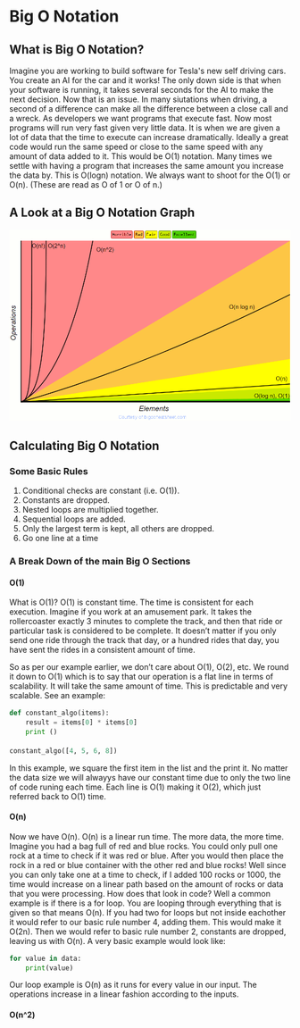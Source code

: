 # Big O Notation
## What is Big O Notation?
Imagine you are working to build software for Tesla's new self driving cars. You create an AI for the car and it works! The only down side is that when your software is running, it takes several seconds for the AI to make the next decision. Now that is an issue. In many siutations when driving, a second of a difference can make all the difference between a close call and a wreck. As developers we want programs that execute fast. Now most programs will run very fast given very little data. It is when we are given a lot of data that the time to execute can increase dramatically. 
Ideally a great code would run the same speed or close to the same speed with any amount of data added to it. This would be O(1) notation. Many times we settle with having a program that increases the same amount you increase the data by. This is O(logn) notation. We always want to shoot for the O(1) or O(n). (These are read as O of 1 or O of n.)

## A Look at a Big O Notation Graph
![Big Oh Notation Chart](bigochart.gif)

## Calculating Big O Notation
### Some Basic Rules
1) Conditional checks are constant (i.e. O(1)).
2) Constants are dropped.
3) Nested loops are multiplied together.
4) Sequential loops are added.
5) Only the largest term is kept, all others are dropped.
6) Go one line at a time

### A Break Down of the main Big O Sections

#### O(1)
What is O(1)? O(1) is constant time. The time is consistent for each execution. Imagine if you work at an amusement park. It takes the rollercoaster exactly 3 minutes to complete the track, and then that ride or particular task is considered to be complete. It doesn’t matter if you only send one ride through the track that day, or a hundred rides that day, you have sent the rides in a consistent amount of time.

So as per our example earlier, we don’t care about O(1), O(2), etc. We round it down to O(1) which is to say that our operation is a flat line in terms of scalability. It will take the same amount of time. This is predictable and very scalable. See an example:
```python
def constant_algo(items):
    result = items[0] * items[0]
    print ()

constant_algo([4, 5, 6, 8])
```
In this example, we square the first item in the list and the print it. No matter the data size we will alwayys have our constant time due to only the two line of code runing each time. Each line is O(1) making it O(2), which just referred back to O(1) time. 

#### O(n)
Now we have O(n). O(n) is a linear run time. The more data, the more time. Imagine you had a bag full of red and blue rocks. You could only pull one rock at a time to check if it was red or blue. After you would then place the rock in a red or blue container with the other red and blue rocks! Well since you can only take one at a time to check, if I added 100 rocks or 1000, the time would increase on a linear path based on the amount of rocks or data that you were processing. How does that look in code? Well a common example is if there is a for loop. You are looping through everything that is given so that means O(n). If you had two for loops but not inside eachother it would refer to our basic rule number 4, adding them. This would make it O(2n). Then we would refer to basic rule number 2, constants are dropped, leaving us with O(n). A very basic example would look like:

```python
for value in data:
    print(value)
```

Our loop example is O(n) as it runs for every value in our input. The operations increase in a linear fashion according to the inputs.

#### O(n^2)






